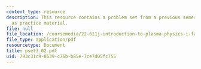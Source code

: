 ```yaml
---
content_type: resource
description: This resource contains a problem set from a previous semester, provided
  as practice material.
file: null
file_location: /coursemedia/22-611j-introduction-to-plasma-physics-i-fall-2006/793c31c98639c76bb85e7ce7d05fc755_pset3_02.pdf
file_type: application/pdf
resourcetype: Document
title: pset3_02.pdf
uid: 793c31c9-8639-c76b-b85e-7ce7d05fc755
---
```

